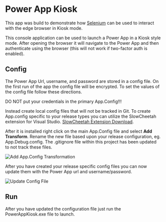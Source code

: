 # Power App Kiosk
This app was build to demonstrate how [Selenium](https://www.selenium.dev/) can be used to interact with the edge browser in Kiosk mode.

This console application can be used to launch a Power App in a Kiosk style mode.  After opening the browser it will navigate to the Power App and then authenticate using the browser (this will not work if two-factor auth is enabled).

## Config
The Power App Url, username, and password are stored in a config file.  On the first run of the app the config file will be encrypted.  To set the values of the config file follow these directions.

DO NOT put your credentials in the primary App.Config!!! 

Instead create local config files that will not be tracked in Git.  To create App.config specific to your release types you can utilize the SlowCheetah extension for Visual Studio. [SlowCheetah Extension Download](https://marketplace.visualstudio.com/items?itemName=vscps.SlowCheetah-XMLTransforms).  

After it is installed right click on the main App.Config file and select **Add Transform**.  Rename the new file based upon your release configuration, eg. App.Debug.config.  The .gitignore file within this project has been updated to not track these files.

![Add App.Config Transformation](https://user-images.githubusercontent.com/7444929/152234439-1aa19037-573c-44c5-8efd-9ff7ce84016e.png)

After you have created your release specific config files you can now update them with the Power App url and username/password.

![Update Config File](https://user-images.githubusercontent.com/7444929/152234796-395c6d7a-8ccd-4581-9f96-339679cbb03d.png)

## Run
After you have updated the configuration file just run the PowerAppKiosk.exe file to launch.


